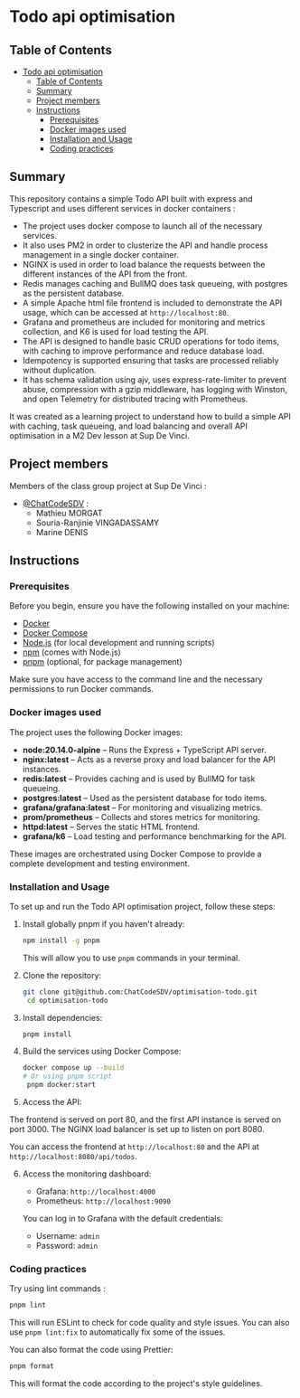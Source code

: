 # Todo api optimisation

## Table of Contents

- [Todo api optimisation](#todo-api-optimisation)
  - [Table of Contents](#table-of-contents)
  - [Summary](#summary)
  - [Project members](#project-members)
  - [Instructions](#instructions)
    - [Prerequisites](#prerequisites)
    - [Docker images used](#docker-images-used)
    - [Installation and Usage](#installation-and-usage)
    - [Coding practices](#coding-practices)

## Summary

This repository contains a simple Todo API built with express and Typescript and uses different services in docker containers :

- The project uses docker compose to launch all of the necessary services.
- It also uses PM2 in order to clusterize the API and handle process management in a single docker container.
- NGINX is used in order to load balance the requests between the different instances of the API from the front.
- Redis manages caching and BullMQ does task queueing, with postgres as the persistent database.
- A simple Apache html file frontend is included to demonstrate the API usage, which can be accessed at `http://localhost:80`.
- Grafana and prometheus are included for monitoring and metrics collection, and K6 is used for load testing the API.
- The API is designed to handle basic CRUD operations for todo items, with caching to improve performance and reduce database load.
- Idempotency is supported ensuring that tasks are processed reliably without duplication.
- It has schema validation using ajv, uses express-rate-limiter to prevent abuse, compression with a gzip middleware, has logging with Winston, and open Telemetry for distributed tracing with Prometheus.

It was created as a learning project to understand how to build a simple API with caching, task queueing, and load balancing and overall API optimisation in a M2 Dev lesson at Sup De Vinci.

## Project members

Members of the class group project at Sup De Vinci :

- [@ChatCodeSDV](https://github.com/ChatCodeSDV) :
  - Mathieu MORGAT
  - Souria-Ranjinie VINGADASSAMY
  - Marine DENIS

## Instructions

### Prerequisites

Before you begin, ensure you have the following installed on your machine:

- [Docker](https://www.docker.com/get-started)
- [Docker Compose](https://docs.docker.com/compose/install/)
- [Node.js](https://nodejs.org/) (for local development and running scripts)
- [npm](https://www.npmjs.com/) (comes with Node.js)
- [pnpm](https://pnpm.io/) (optional, for package management)

Make sure you have access to the command line and the necessary permissions to run Docker commands.

### Docker images used

The project uses the following Docker images:

- **node:20.14.0-alpine** – Runs the Express + TypeScript API server.
- **nginx:latest** – Acts as a reverse proxy and load balancer for the API instances.
- **redis:latest** – Provides caching and is used by BullMQ for task queueing.
- **postgres:latest** – Used as the persistent database for todo items.
- **grafana/grafana:latest** – For monitoring and visualizing metrics.
- **prom/prometheus** – Collects and stores metrics for monitoring.
- **httpd:latest** – Serves the static HTML frontend.
- **grafana/k6** – Load testing and performance benchmarking for the API.

These images are orchestrated using Docker Compose to provide a complete development and testing environment.

### Installation and Usage

To set up and run the Todo API optimisation project, follow these steps:

1. Install globally pnpm if you haven't already:

   ```bash
   npm install -g pnpm
   ```

   This will allow you to use `pnpm` commands in your terminal.

2. Clone the repository:

   ```bash
   git clone git@github.com:ChatCodeSDV/optimisation-todo.git
    cd optimisation-todo
   ```

3. Install dependencies:

   ```bash
   pnpm install
   ```

4. Build the services using Docker Compose:

   ```bash
   docker compose up --build
   # Or using pnpm script
    pnpm docker:start
   ```

5. Access the API:

The frontend is served on port 80, and the first API instance is served on port 3000. The NGINX load balancer is set up to listen on port 8080.

You can access the frontend at `http://localhost:80` and the API at `http://localhost:8080/api/todos`.

6. Access the monitoring dashboard:

   - Grafana: `http://localhost:4000`
   - Prometheus: `http://localhost:9090`

   You can log in to Grafana with the default credentials:
   - Username: `admin`
   - Password: `admin`

### Coding practices

Try using lint commands :

```bash
pnpm lint
```

This will run ESLint to check for code quality and style issues. You can also use `pnpm lint:fix` to automatically fix some of the issues.

You can also format the code using Prettier:

```bash
pnpm format
```

This will format the code according to the project's style guidelines.
